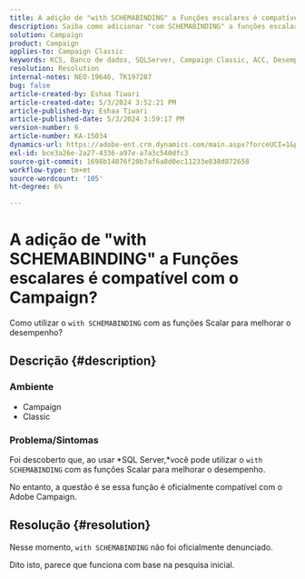 ```yaml
---
title: A adição de "with SCHEMABINDING" a Funções escalares é compatível com o Campaign?
description: Saiba como adicionar "com SCHEMABINDING" a funções escalares.
solution: Campaign
product: Campaign
applies-to: Campaign Classic
keywords: KCS, Banco de dados, SQLServer, Campaign Classic, ACC, Desempenho
resolution: Resolution
internal-notes: NEO-19646, TK197287
bug: false
article-created-by: Eshaa Tiwari
article-created-date: 5/3/2024 3:52:21 PM
article-published-by: Eshaa Tiwari
article-published-date: 5/3/2024 3:59:17 PM
version-number: 6
article-number: KA-15034
dynamics-url: https://adobe-ent.crm.dynamics.com/main.aspx?forceUCI=1&pagetype=entityrecord&etn=knowledgearticle&id=912ba41b-6509-ef11-9f89-000d3a32bd42
exl-id: bce3a26e-2a27-4336-a97e-a7a3c540dfc3
source-git-commit: 1698b14076f20b7af6a8d0ec11233e038d872658
workflow-type: tm+mt
source-wordcount: '105'
ht-degree: 6%

---
```


# A adição de &quot;with SCHEMABINDING&quot; a Funções escalares é compatível com o Campaign?


Como utilizar o `with SCHEMABINDING` com as funções Scalar para melhorar o desempenho?

## Descrição {#description}


### <b>Ambiente</b>

- Campaign
- Classic


### <b>Problema/Sintomas</b>

Foi descoberto que, ao usar *SQL Server,*você pode utilizar o `with SCHEMABINDING` com as funções Scalar para melhorar o desempenho.

No entanto, a questão é se essa função é oficialmente compatível com o Adobe Campaign.


## Resolução {#resolution}


Nesse momento, `with SCHEMABINDING` não foi oficialmente denunciado.

Dito isto, parece que funciona com base na pesquisa inicial.
